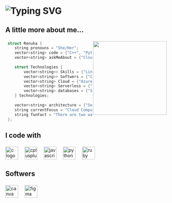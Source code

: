<h1 <a href="https://git.io/typing-svg"><img src="https://readme-typing-svg.demolab.com?font=&size=30&pause=1000&color=39A3F7&random=false&width=435&lines=Yo!+%2C+I'm+Renuka" alt="Typing SVG" /></a></h2>

###

<h2 align="left">A little more about me...</h2>

###

<img align='right' src="https://media.giphy.com/media/ieyl9zmCjO4b4t6qoY/giphy.gif" width="230">

<p align="left">
 
```Cpp
 struct Renuka {
    string pronouns = "She/Her";
    vector<string> code = {"C++", "Python", "JavaScript", "Ruby"};
    vector<string> askMeAbout = {"Cloud Computing", "AI-ML", "LLM"};
    
    struct Technologies {
        vector<string>> Skills = {"Linux", "Git/GitHub", "PowerBI"};
        vector<string>> Softwers = {"Canva", "Figma"};
        vector<string> Cloud = {"Azure", "GCP", "Docker🐳"};
        vector<string> Serverless = {"Firebase", "Heroku", "Linode"};
        vector<string> databases = {"SQL", "sqlite"};
    } technologies;
    
    vector<string> architecture = {"Serverless Architecture",};
    string currentFocus = "Cloud Computing";
    string funFact = "There are two ways to write error-free programs; only the third one works";
 };
```
</p>

###

<h2 align="left">I code with</h2>

###

<div align="left">
  <img src="https://cdn.jsdelivr.net/gh/devicons/devicon/icons/c/c-original.svg" height="40" alt="c logo"  />
  <img width="12" />
  <img src="https://cdn.jsdelivr.net/gh/devicons/devicon/icons/cplusplus/cplusplus-original.svg" height="40" alt="cplusplus logo"  />
  <img width="12" />
  <img src="https://cdn.jsdelivr.net/gh/devicons/devicon/icons/javascript/javascript-original.svg" height="40" alt="javascript logo"  />
  <img width="12" />
  <img src="https://cdn.jsdelivr.net/gh/devicons/devicon/icons/python/python-original.svg" height="40" alt="python logo"  />
  <img width="12" />
  <img src="https://cdn.jsdelivr.net/gh/devicons/devicon/icons/ruby/ruby-original.svg" height="40" alt="ruby logo"  />
</div>

###

<h2 align="left">Softwers</h2>

###

<div align="left">
  <img src="https://cdn.jsdelivr.net/gh/devicons/devicon/icons/canva/canva-original.svg" height="40" alt="canva logo"  />
  <img width="12" />
  <img src="https://cdn.jsdelivr.net/gh/devicons/devicon/icons/figma/figma-original.svg" height="40" alt="figma logo"  />
</div>

###

